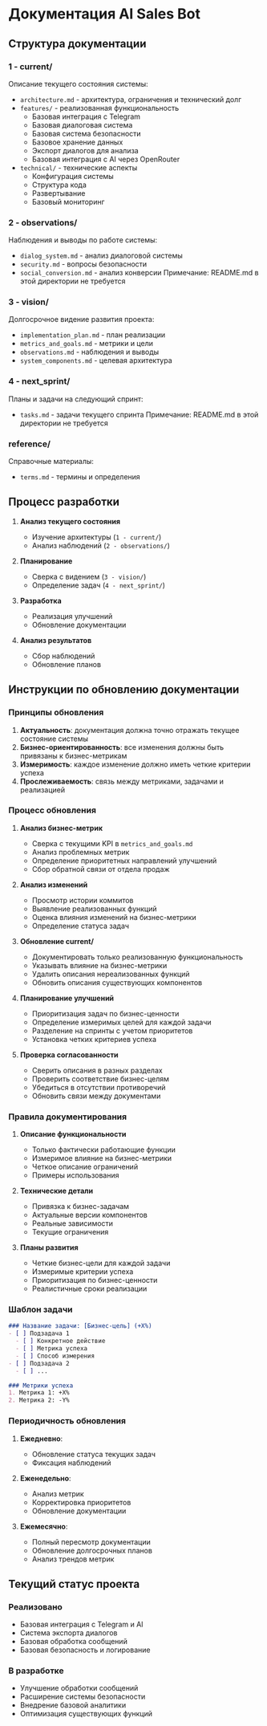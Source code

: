 # Документация AI Sales Bot

## Структура документации

### 1 - current/
Описание текущего состояния системы:
- `architecture.md` - архитектура, ограничения и технический долг
- `features/` - реализованная функциональность
  - Базовая интеграция с Telegram
  - Базовая диалоговая система
  - Базовая система безопасности
  - Базовое хранение данных
  - Экспорт диалогов для анализа
  - Базовая интеграция с AI через OpenRouter
- `technical/` - технические аспекты
  - Конфигурация системы
  - Структура кода
  - Развертывание
  - Базовый мониторинг

### 2 - observations/
Наблюдения и выводы по работе системы:
- `dialog_system.md` - анализ диалоговой системы
- `security.md` - вопросы безопасности
- `social_conversion.md` - анализ конверсии
Примечание: README.md в этой директории не требуется

### 3 - vision/
Долгосрочное видение развития проекта:
- `implementation_plan.md` - план реализации
- `metrics_and_goals.md` - метрики и цели
- `observations.md` - наблюдения и выводы
- `system_components.md` - целевая архитектура

### 4 - next_sprint/
Планы и задачи на следующий спринт:
- `tasks.md` - задачи текущего спринта
Примечание: README.md в этой директории не требуется

### reference/
Справочные материалы:
- `terms.md` - термины и определения

## Процесс разработки

1. **Анализ текущего состояния**
   - Изучение архитектуры (`1 - current/`)
   - Анализ наблюдений (`2 - observations/`)

2. **Планирование**
   - Сверка с видением (`3 - vision/`)
   - Определение задач (`4 - next_sprint/`)

3. **Разработка**
   - Реализация улучшений
   - Обновление документации

4. **Анализ результатов**
   - Сбор наблюдений
   - Обновление планов

## Инструкции по обновлению документации

### Принципы обновления
1. **Актуальность**: документация должна точно отражать текущее состояние системы
2. **Бизнес-ориентированность**: все изменения должны быть привязаны к бизнес-метрикам
3. **Измеримость**: каждое изменение должно иметь четкие критерии успеха
4. **Прослеживаемость**: связь между метриками, задачами и реализацией

### Процесс обновления

1. **Анализ бизнес-метрик**
   - Сверка с текущими KPI в `metrics_and_goals.md`
   - Анализ проблемных метрик
   - Определение приоритетных направлений улучшений
   - Сбор обратной связи от отдела продаж

2. **Анализ изменений**
   - Просмотр истории коммитов
   - Выявление реализованных функций
   - Оценка влияния изменений на бизнес-метрики
   - Определение статуса задач

3. **Обновление current/**
   - Документировать только реализованную функциональность
   - Указывать влияние на бизнес-метрики
   - Удалить описания нереализованных функций
   - Обновить описания существующих компонентов

4. **Планирование улучшений**
   - Приоритизация задач по бизнес-ценности
   - Определение измеримых целей для каждой задачи
   - Разделение на спринты с учетом приоритетов
   - Установка четких критериев успеха

5. **Проверка согласованности**
   - Сверить описания в разных разделах
   - Проверить соответствие бизнес-целям
   - Убедиться в отсутствии противоречий
   - Обновить связи между документами

### Правила документирования

1. **Описание функциональности**
   - Только фактически работающие функции
   - Измеримое влияние на бизнес-метрики
   - Четкое описание ограничений
   - Примеры использования

2. **Технические детали**
   - Привязка к бизнес-задачам
   - Актуальные версии компонентов
   - Реальные зависимости
   - Текущие ограничения

3. **Планы развития**
   - Четкие бизнес-цели для каждой задачи
   - Измеримые критерии успеха
   - Приоритизация по бизнес-ценности
   - Реалистичные сроки реализации

### Шаблон задачи
```markdown
### Название задачи: [Бизнес-цель] (+X%)
- [ ] Подзадача 1
  - [ ] Конкретное действие
  - [ ] Метрика успеха
  - [ ] Способ измерения
- [ ] Подзадача 2
  - [ ] ...

### Метрики успеха
1. Метрика 1: +X%
2. Метрика 2: -Y%
```

### Периодичность обновления
1. **Ежедневно**:
   - Обновление статуса текущих задач
   - Фиксация наблюдений

2. **Еженедельно**:
   - Анализ метрик
   - Корректировка приоритетов
   - Обновление документации

3. **Ежемесячно**:
   - Полный пересмотр документации
   - Обновление долгосрочных планов
   - Анализ трендов метрик

## Текущий статус проекта

### Реализовано
- Базовая интеграция с Telegram и AI
- Система экспорта диалогов
- Базовая обработка сообщений
- Базовая безопасность и логирование

### В разработке
- Улучшение обработки сообщений
- Расширение системы безопасности
- Внедрение базовой аналитики
- Оптимизация существующих функций
